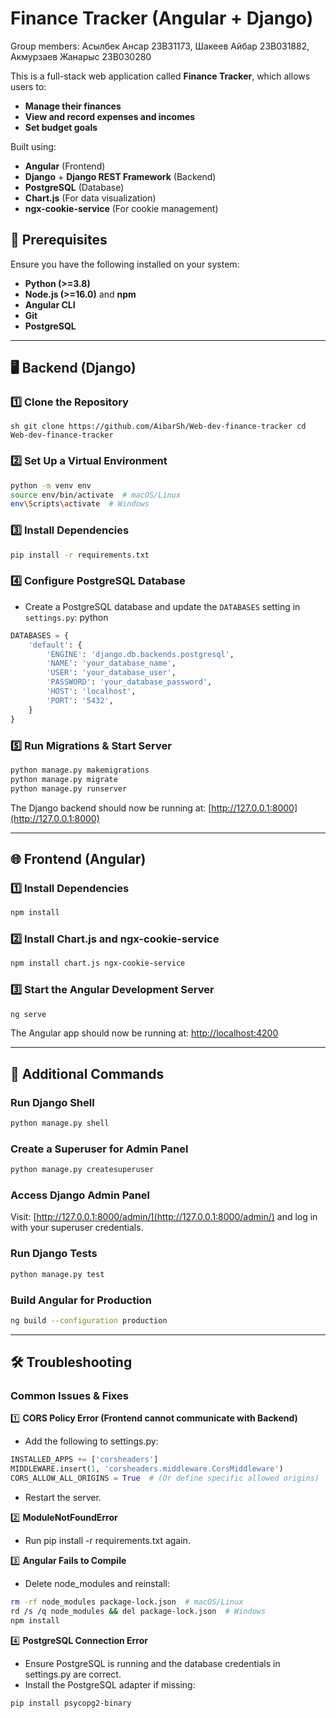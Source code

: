 # Finance Tracker (Angular + Django)
Group members: Асылбек Ансар 23B31173, Шакеев Айбар 23B031882, Акмурзаев Жанарыс 23B030280

This is a full-stack web application called **Finance Tracker**, which allows users to:
- **Manage their finances**
- **View and record expenses and incomes**
- **Set budget goals**

Built using:
- **Angular** (Frontend)
- **Django** + **Django REST Framework** (Backend)
- **PostgreSQL** (Database)
- **Chart.js** (For data visualization)
- **ngx-cookie-service** (For cookie management)

## 🔧 Prerequisites
Ensure you have the following installed on your system:
- **Python (>=3.8)**
- **Node.js (>=16.0)** and **npm**
- **Angular CLI**
- **Git**
- **PostgreSQL**

---

## 🖥 Backend (Django)
### 1️⃣ Clone the Repository
``sh
git clone https://github.com/AibarSh/Web-dev-finance-tracker
cd Web-dev-finance-tracker
``


### 2️⃣ Set Up a Virtual Environment
```sh
python -m venv env
source env/bin/activate  # macOS/Linux
env\Scripts\activate  # Windows
```

### 3️⃣ Install Dependencies
```sh
pip install -r requirements.txt
```

### 4️⃣ Configure PostgreSQL Database
- Create a PostgreSQL database and update the `DATABASES` setting in `settings.py`:
python
```python
DATABASES = {
    'default': {
        'ENGINE': 'django.db.backends.postgresql',
        'NAME': 'your_database_name',
        'USER': 'your_database_user',
        'PASSWORD': 'your_database_password',
        'HOST': 'localhost',
        'PORT': '5432',
    }
}
```

### 5️⃣ Run Migrations & Start Server
```sh
python manage.py makemigrations
python manage.py migrate
python manage.py runserver
```
The Django backend should now be running at: [http://127.0.0.1:8000](http://127.0.0.1:8000)

---

## 🌐 Frontend (Angular)

### 1️⃣ Install Dependencies
```sh
npm install
```

### 2️⃣ Install Chart.js and ngx-cookie-service
```sh
npm install chart.js ngx-cookie-service
```

### 3️⃣ Start the Angular Development Server
```sh
ng serve
```
The Angular app should now be running at: [http://localhost:4200](http://localhost:4200)

---

## 📌 Additional Commands
### Run Django Shell
```sh
python manage.py shell
```
### Create a Superuser for Admin Panel
```sh
python manage.py createsuperuser
```

### Access Django Admin Panel
Visit: [http://127.0.0.1:8000/admin/](http://127.0.0.1:8000/admin/) and log in with your superuser credentials.

### Run Django Tests
```sh
python manage.py test
```

### Build Angular for Production
```sh
ng build --configuration production
```

---

## 🛠 Troubleshooting
### Common Issues & Fixes
1️⃣ **CORS Policy Error (Frontend cannot communicate with Backend)**
- Add the following to settings.py:
```python
INSTALLED_APPS += ['corsheaders']
MIDDLEWARE.insert(1, 'corsheaders.middleware.CorsMiddleware')
CORS_ALLOW_ALL_ORIGINS = True  # (Or define specific allowed origins)
```
- Restart the server.

2️⃣ **ModuleNotFoundError**
- Run pip install -r requirements.txt again.

3️⃣ **Angular Fails to Compile**
- Delete node_modules and reinstall:
```sh
rm -rf node_modules package-lock.json  # macOS/Linux
rd /s /q node_modules && del package-lock.json  # Windows
npm install
```
4️⃣ **PostgreSQL Connection Error**
- Ensure PostgreSQL is running and the database credentials in settings.py are correct.
- Install the PostgreSQL adapter if missing:
```sh
pip install psycopg2-binary
```
